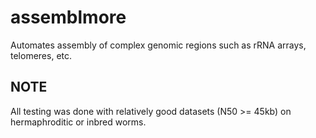 # assemblmore
Automates assembly of complex genomic regions such as rRNA arrays, telomeres, etc.

## NOTE
All testing was done with relatively good datasets (N50 >= 45kb) on hermaphroditic or inbred worms. 
